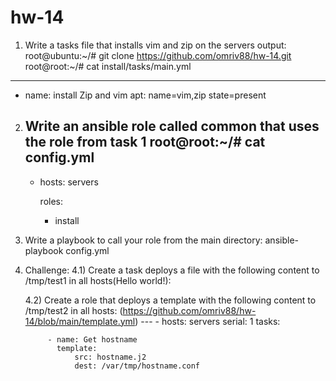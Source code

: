 # hw-14

1. Write a tasks file that installs vim and zip on the servers
output:
root@ubuntu:~/# git clone https://github.com/omriv88/hw-14.git
root@root:~/# cat install/tasks/main.yml
---
- name: install Zip and vim
apt: name=vim,zip state=present
     
    

2) Write an ansible role called common that uses the role from task 1 
   root@root:~/# cat config.yml
   ---
   - hosts: servers

     roles:
       - install
   

3) Write a playbook to call your role from the main directory:
    ansible-playbook config.yml
 
4) Challenge:
4.1) Create a task deploys a file with the following content to /tmp/test1 in all
      hosts(Hello world!):
      
      
      
   
   4.2)  Create a role that deploys a template with the following content to /tmp/test2 in all
         hosts:
         (https://github.com/omriv88/hw-14/blob/main/template.yml)
          ---
          - hosts: servers
            serial: 1
            tasks:

            - name: Get hostname
              template:
                  src: hostname.j2
                  dest: /var/tmp/hostname.conf

 
 
 
  
